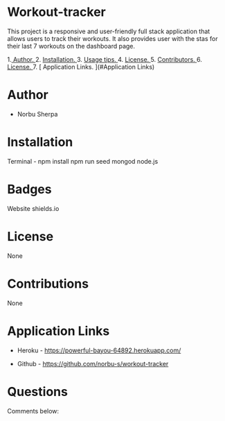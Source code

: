 # Workout-tracker

This project is a responsive and user-friendly full stack application   that allows users to track their workouts. It also provides user with the stas for their last 7 workouts on the dashboard page.

1.[ Author. ](#author)
2.  [ Installation. ](#Installation)
3. [ Usage tips. ](#Badges)
4. [ License. ](#License)
5. [ Contributors. ](#Contributions)
6. [ License. ](#License)
7. [ Application Links. ](#Application Links)


# Author
- Norbu Sherpa



# Installation
Terminal -
npm install
npm run seed
mongod
node.js




# Badges
Website shields.io

# License
None

# Contributions
None

# Application Links

- Heroku - https://powerful-bayou-64892.herokuapp.com/

- Github - https://github.com/norbu-s/workout-tracker

# Questions
Comments below:
